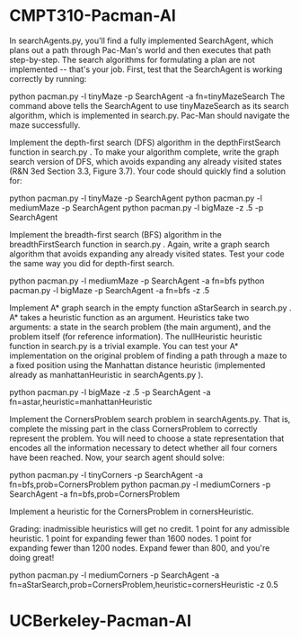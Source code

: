 # CMPT310-Pacman-AI

In searchAgents.py, you'll find a fully implemented SearchAgent, which plans out a path through Pac-Man's world and then executes that path step-by-step. The search algorithms for formulating a plan are not implemented -- that's your job. First, test that the SearchAgent is working correctly by running:

python pacman.py -l tinyMaze -p SearchAgent -a fn=tinyMazeSearch
The command above tells the SearchAgent to use tinyMazeSearch as its search algorithm, which is implemented in search.py. Pac-Man should navigate the maze successfully.

Implement the depth-first search (DFS) algorithm in the depthFirstSearch function in search.py . To make your algorithm complete, write the graph search version of DFS, which avoids expanding any already visited states (R&N 3ed Section 3.3, Figure 3.7). Your code should quickly find a solution for:

python pacman.py -l tinyMaze -p SearchAgent
python pacman.py -l mediumMaze -p SearchAgent
python pacman.py -l bigMaze -z .5 -p SearchAgent

Implement the breadth-first search (BFS) algorithm in the breadthFirstSearch function in search.py . Again, write a graph search algorithm that avoids expanding any already visited states. Test your code the same way you did for depth-first search.

python pacman.py -l mediumMaze -p SearchAgent -a fn=bfs
python pacman.py -l bigMaze -p SearchAgent -a fn=bfs -z .5

Implement A* graph search in the empty function aStarSearch in search.py . A* takes a heuristic function as an argument. Heuristics take two arguments: a state in the search problem (the main argument), and the problem itself (for reference information). The nullHeuristic heuristic function in search.py is a trivial example. You can test your A* implementation on the original problem of finding a path through a maze to a fixed position using the Manhattan distance heuristic (implemented already as manhattanHeuristic in searchAgents.py ).

python pacman.py -l bigMaze -z .5 -p SearchAgent -a fn=astar,heuristic=manhattanHeuristic 

Implement the CornersProblem search problem in searchAgents.py. That is, complete the missing part in the class CornersProblem to correctly represent the problem. You will need to choose a state representation that encodes all the information necessary to detect whether all four corners have been reached. Now, your search agent should solve:

python pacman.py -l tinyCorners -p SearchAgent -a fn=bfs,prob=CornersProblem
python pacman.py -l mediumCorners -p SearchAgent -a fn=bfs,prob=CornersProblem

Implement a heuristic for the CornersProblem in cornersHeuristic.

Grading: inadmissible heuristics will get no credit. 1 point for any admissible heuristic. 1 point for expanding fewer than 1600 nodes. 1 point for expanding fewer than 1200 nodes. Expand fewer than 800, and you're doing great!

python pacman.py -l mediumCorners -p SearchAgent -a fn=aStarSearch,prob=CornersProblem,heuristic=cornersHeuristic -z 0.5
# UCBerkeley-Pacman-AI
